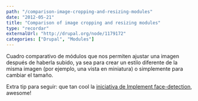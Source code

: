 ```yaml
---
path: "/comparison-image-cropping-and-resizing-modules"
date: "2012-05-21"
title: "Comparison of image cropping and resizing modules"
type: "recordar"
externalUrl: "http://drupal.org/node/1179172"
categories: ["Drupal", "Modules"]
---
```


Cuadro comparativo de módulos que nos permiten ajustar una imagen después de haberla subido, ya sea para crear un estilo diferente de la misma imagen (por ejemplo, una vista en miniatura) o simplemente para cambiar el tamaño.

Extra tip para seguir: que tan cool la [iniciativa de Implement face-detection](http://drupal.org/node/910142), awesome!
